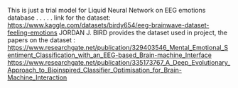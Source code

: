 This is just a trial model for Liquid Neural Network on EEG emotions database
.
.
.
.
.
link for the dataset: https://www.kaggle.com/datasets/birdy654/eeg-brainwave-dataset-feeling-emotions
JORDAN J. BIRD provides the dataset used in project, the papers on the dataset :
https://www.researchgate.net/publication/329403546_Mental_Emotional_Sentiment_Classification_with_an_EEG-based_Brain-machine_Interface
https://www.researchgate.net/publication/335173767_A_Deep_Evolutionary_Approach_to_Bioinspired_Classifier_Optimisation_for_Brain-Machine_Interaction
